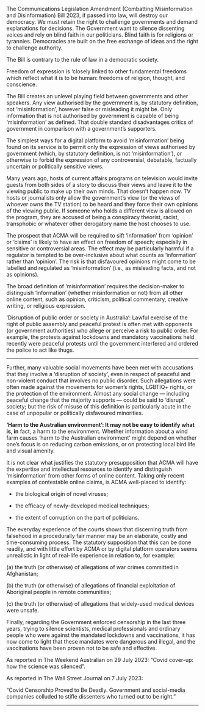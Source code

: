The Communications Legislation Amendment (Combatting Misinformation and
Disinformation) Bill 2023, if passed into law, will destroy our democracy. We must
retain the right to challenge governments and demand explanations for decisions.
The Government want to silence dissenting voices and rely on blind faith in our
politicians. Blind faith is for religions or tyrannies. Democracies are built on the free
exchange of ideas and the right to challenge authority.

The Bill is contrary to the rule of law in a democratic society.

Freedom of expression is ‘closely linked to other fundamental freedoms which reflect
what it is to be human: freedoms of religion, thought, and conscience.

The Bill creates an unlevel playing field between governments and other speakers.
Any view authorised by the government is, by statutory definition, not
‘misinformation’, however false or misleading it might be. Only information that is
not authorised by government is capable of being ‘misinformation’ as defined. That
double standard disadvantages critics of government in comparison with a
government’s supporters.

The simplest ways for a digital platform to avoid ‘misinformation’ being found on its
service is to permit only the expression of views authorised by government (which,
by statutory definition, is not ‘misinformation’), or otherwise to forbid the expression
of any controversial, debatable, factually uncertain or politically sensitive views.

Many years ago, hosts of current affairs programs on television would invite guests
from both sides of a story to discuss their views and leave it to the viewing public to
make up their own minds. That doesn’t happen now. TV hosts or journalists only
allow the government’s view (or the views of whoever owns the TV station) to be
heard and they force their own opinions of the viewing public. If someone who holds
a different view is allowed on the program, they are accused of being a conspiracy
theorist, racist, transphobic or whatever other derogatory name the host chooses to
use.

The prospect that ACMA will be required to sift ‘information’ from ‘opinion’ or ‘claims’
is likely to have an effect on freedom of speech; especially in sensitive or
controversial areas. The effect may be particularly harmful if a regulator is tempted to
be over-inclusive about what counts as ‘information’ rather than ‘opinion’. The risk is
that disfavoured opinions might come to be labelled and regulated as
‘misinformation’ (i.e., as misleading facts, and not as opinions).

The broad definition of ‘misinformation’ requires the decision-maker to distinguish
‘information’ (whether misinformation or not) from all other online content, such as
opinion, criticism, political commentary, creative writing, or religious expression.

‘Disruption of public order or society in Australia’: Lawful exercise of the right of
public assembly and peaceful protest is often met with opponents (or government
authorities) who allege or perceive a risk to public order. For example, the protests
against lockdowns and mandatory vaccinations held recently were peaceful protests
until the government interfered and ordered the police to act like thugs.


-----

Further, many valuable social movements have been met with accusations that they
involve a ‘disruption of society’, even in respect of peaceful and non-violent conduct
that involves no public disorder. Such allegations were often made against the
movements for women’s rights, LGBTIQ+ rights, or the protection of the
environment. Almost any social change — including peaceful change that the
majority supports — could be said to ‘disrupt’ society; but the risk of misuse of this
definition is particularly acute in the case of unpopular or politically disfavoured
minorities.

**‘Harm to the Australian environment’: It may not be easy to identify what is, in**
fact, a harm to the environment. Whether information about a wind farm causes
‘harm to the Australian environment’ might depend on whether one’s focus is on
reducing carbon emissions, or on protecting local bird life and visual amenity.

It is not clear what justifies the statutory presupposition that ACMA will have the
expertise and intellectual resources to identify and distinguish ‘misinformation’ from
other forms of online content. Taking only recent examples of contestable online
claims, is ACMA well-placed to identify:

  - the biological origin of novel viruses;

  - the efficacy of newly-developed medical techniques;

  - the extent of corruption on the part of politicians.

The everyday experience of the courts shows that discerning truth from falsehood in
a procedurally fair manner may be an elaborate, costly and time-consuming process.
The statutory supposition that this can be done readily, and with little effort by ACMA
or by digital platform operators seems unrealistic in light of real-life experience in
relation to, for example:

(a) the truth (or otherwise) of allegations of war crimes committed in Afghanistan;

(b) the truth (or otherwise) of allegations of financial exploitation of Aboriginal people
in remote communities;

(c) the truth (or otherwise) of allegations that widely-used medical devices were
unsafe.

Finally, regarding the Government enforced censorship in the last three years, trying
to silence scientists, medical professionals and ordinary people who were against
the mandated lockdowns and vaccinations, it has now come to light that these
mandates were dangerous and illegal, and the vaccinations have been proven not to
be safe and effective.

As reported in The Weekend Australian on 29 July 2023:  “Covid cover-up: how the
science was silenced”.

As reported in The Wall Street Journal on 7 July 2023:

“Covid Censorship Proved to Be Deadly. Government and social-media companies
colluded to stifle dissenters who turned out to be right.”


-----

